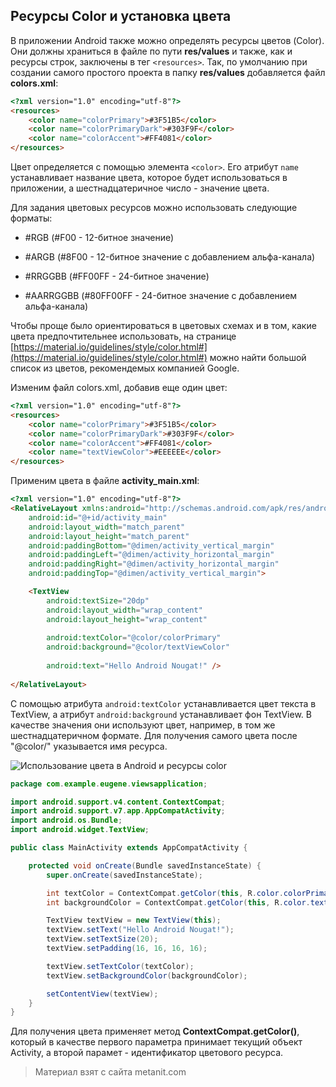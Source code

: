 ## Ресурсы Color и установка цвета

В приложении Android также можно определять ресурсы цветов (Color). Они должны храниться в файле по пути **res/values** и также, как и ресурсы строк, заключены в тег `<resources>`. Так, по умолчанию при создании самого простого проекта в папку **res/values** добавляется файл **colors.xml**:

```html
<?xml version="1.0" encoding="utf-8"?>
<resources>
    <color name="colorPrimary">#3F51B5</color>
    <color name="colorPrimaryDark">#303F9F</color>
    <color name="colorAccent">#FF4081</color>
</resources>
```

Цвет определяется с помощью элемента `<color>`. Его атрибут `name` устанавливает название цвета, которое будет использоваться в приложении, а  шестнадцатеричное число - значение цвета.

Для задания цветовых ресурсов можно использовать следующие форматы:

- #RGB (#F00 - 12-битное значение)

- #ARGB (#8F00 - 12-битное значение с добавлением альфа-канала)

- #RRGGBB (#FF00FF - 24-битное значение)

- #AARRGGBB (#80FF00FF - 24-битное значение с добавлением альфа-канала)

Чтобы проще было ориентироваться в цветовых схемах и в том, какие цвета предпочтительнее использовать, на странице [https://material.io/guidelines/style/color.html#](https://material.io/guidelines/style/color.html#) можно найти большой список из цветов, рекомендемых компанией Google.

Изменим файл colors.xml, добавив еще один цвет:

```html
<?xml version="1.0" encoding="utf-8"?>
<resources>
    <color name="colorPrimary">#3F51B5</color>
    <color name="colorPrimaryDark">#303F9F</color>
    <color name="colorAccent">#FF4081</color>
    <color name="textViewColor">#EEEEEE</color>
</resources>
```

Применим цвета в файле **activity_main.xml**:

```html
<?xml version="1.0" encoding="utf-8"?>
<RelativeLayout xmlns:android="http://schemas.android.com/apk/res/android"
    android:id="@+id/activity_main"
    android:layout_width="match_parent"
    android:layout_height="match_parent"
    android:paddingBottom="@dimen/activity_vertical_margin"
    android:paddingLeft="@dimen/activity_horizontal_margin"
    android:paddingRight="@dimen/activity_horizontal_margin"
    android:paddingTop="@dimen/activity_vertical_margin">

    <TextView
        android:textSize="20dp"
        android:layout_width="wrap_content"
        android:layout_height="wrap_content"
        
        android:textColor="@color/colorPrimary"
        android:background="@color/textViewColor"
        
        android:text="Hello Android Nougat!" />
    
</RelativeLayout>
```

С помощью атрибута `android:textColor` устанавливается цвет текста в TextView, а атрибут `android:background` устанавливает фон TextView. В качестве значения они используют цвет, например, в том же шестнадцатеричном формате. Для получения самого цвета после "@color/" указывается имя ресурса.

![Использование цвета в Android и ресурсы color](https://metanit.com/java/android/pics/2.14.png)

```java
package com.example.eugene.viewsapplication;

import android.support.v4.content.ContextCompat;
import android.support.v7.app.AppCompatActivity;
import android.os.Bundle;
import android.widget.TextView;

public class MainActivity extends AppCompatActivity {

    protected void onCreate(Bundle savedInstanceState) {
        super.onCreate(savedInstanceState);

        int textColor = ContextCompat.getColor(this, R.color.colorPrimary);
        int backgroundColor = ContextCompat.getColor(this, R.color.textViewColor);

        TextView textView = new TextView(this);
        textView.setText("Hello Android Nougat!");
        textView.setTextSize(20);
        textView.setPadding(16, 16, 16, 16);

        textView.setTextColor(textColor);
        textView.setBackgroundColor(backgroundColor);

        setContentView(textView);
    }
}
```

Для получения цвета применяет метод **ContextCompat.getColor()**, который в качестве первого параметра принимает текущий объект Activity, а второй парамет - идентификатор цветового ресурса.


> Материал взят с сайта metanit.com